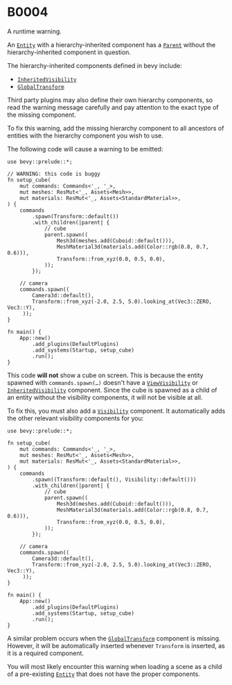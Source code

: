# B0004

A runtime warning.

An [`Entity`] with a hierarchy-inherited component has a [`Parent`]
without the hierarchy-inherited component in question.

The hierarchy-inherited components defined in bevy include:

- [`InheritedVisibility`]
- [`GlobalTransform`]

Third party plugins may also define their own hierarchy components, so
read the warning message carefully and pay attention to the exact type
of the missing component.

To fix this warning, add the missing hierarchy component to all ancestors
of entities with the hierarchy component you wish to use.

The following code will cause a warning to be emitted:

```rust,no_run
use bevy::prelude::*;

// WARNING: this code is buggy
fn setup_cube(
    mut commands: Commands<'_, '_>,
    mut meshes: ResMut<'_, Assets<Mesh>>,
    mut materials: ResMut<'_, Assets<StandardMaterial>>,
) {
    commands
        .spawn(Transform::default())
        .with_children(|parent| {
            // cube
            parent.spawn((
                Mesh3d(meshes.add(Cuboid::default())),
                MeshMaterial3d(materials.add(Color::rgb(0.8, 0.7, 0.6))),
                Transform::from_xyz(0.0, 0.5, 0.0),
            ));
        });

    // camera
    commands.spawn((
        Camera3d::default(),
        Transform::from_xyz(-2.0, 2.5, 5.0).looking_at(Vec3::ZERO, Vec3::Y),
     ));
}

fn main() {
    App::new()
        .add_plugins(DefaultPlugins)
        .add_systems(Startup, setup_cube)
        .run();
}
```

This code **will not** show a cube on screen.
This is because the entity spawned with `commands.spawn(…)`
doesn't have a [`ViewVisibility`] or [`InheritedVisibility`] component.
Since the cube is spawned as a child of an entity without the
visibility components, it will not be visible at all.

To fix this, you must also add a [`Visibility`] component.
It automatically adds the other relevant visibility components for you:

```rust,no_run
use bevy::prelude::*;

fn setup_cube(
    mut commands: Commands<'_, '_>,
    mut meshes: ResMut<'_, Assets<Mesh>>,
    mut materials: ResMut<'_, Assets<StandardMaterial>>,
) {
    commands
        .spawn((Transform::default(), Visibility::default()))
        .with_children(|parent| {
            // cube
            parent.spawn((
                Mesh3d(meshes.add(Cuboid::default())),
                MeshMaterial3d(materials.add(Color::rgb(0.8, 0.7, 0.6))),
                Transform::from_xyz(0.0, 0.5, 0.0),
            ));
        });

    // camera
    commands.spawn((
        Camera3d::default(),
        Transform::from_xyz(-2.0, 2.5, 5.0).looking_at(Vec3::ZERO, Vec3::Y),
     ));
}

fn main() {
    App::new()
        .add_plugins(DefaultPlugins)
        .add_systems(Startup, setup_cube)
        .run();
}
```

A similar problem occurs when the [`GlobalTransform`] component is missing.
However, it will be automatically inserted whenever `Transform` is
inserted, as it is a required component.

You will most likely encounter this warning when loading a scene
as a child of a pre-existing [`Entity`] that does not have the proper components.

[`InheritedVisibility`]: https://docs.rs/bevy/*/bevy/render/view/struct.InheritedVisibility.html
[`ViewVisibility`]: https://docs.rs/bevy/*/bevy/render/view/struct.ViewVisibility.html
[`Visibility`]: https://docs.rs/bevy/*/bevy/render/view/struct.Visibility.html
[`GlobalTransform`]: https://docs.rs/bevy/*/bevy/transform/components/struct.GlobalTransform.html
[`Parent`]: https://docs.rs/bevy/*/bevy/hierarchy/struct.Parent.html
[`Entity`]: https://docs.rs/bevy/*/bevy/ecs/entity/struct.Entity.html

